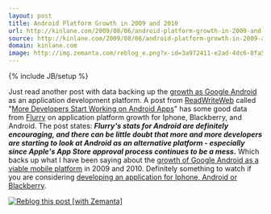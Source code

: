 ```yaml
---
layout: post
title: Android Platform Growth in 2009 and 2010
url: http://kinlane.com/2009/08/06/android-platform-growth-in-2009-and-2010/
source: http://kinlane.com/2009/08/06/android-platform-growth-in-2009-and-2010/
domain: kinlane.com
image: http://img.zemanta.com/reblog_e.png?x-id=3a972411-e2ad-4dc6-8fa5-78e2030fc74f
---
```

{% include JB/setup %}

<p>
     Just read another post with data backing up the <a href="http://www.kinlane.com/?p=808">growth as Google Android</a> as an application development platform. A post from <a href="http://www.readwriteweb.com">ReadWriteWeb</a> called "<a href="http://www.readwriteweb.com/cgi-bin/mt/mt-tb.cgi/12405">More Developers Start Working on Android Apps</a>" has some good data from <a href="http://www.flurry.com/">Flurry</a> on application platform growth for Iphone, Blackberry, and Android. The post states: <strong><em>Flurry's stats for Android are definitely encouraging, and there can be little doubt that more and more developers are starting to look at Android as an alternative platform - especially since Apple's App Store approval process continues to be a mess.</em></strong> Which backs up what I have been saying about the <a href="http://www.kinlane.com/?p=808">growth of Google Android as a viable mobile platform</a> in 2009 and 2010. Definitely something to watch if you are considering <a href="http://www.concentricsky.com/">developing an application for Iphone, Android or Blackberry</a>.
</p>
<div class="zemanta-pixie c2">
     <a class="zemanta-pixie-a" title="Reblog this post [with Zemanta]" href="http://reblog.zemanta.com/zemified/3a972411-e2ad-4dc6-8fa5-78e2030fc74f/"><img class="zemanta-pixie-img c1" src="http://img.zemanta.com/reblog_e.png?x-id=3a972411-e2ad-4dc6-8fa5-78e2030fc74f" alt="Reblog this post [with Zemanta]" /></a><span class="zem-script more-related pretty-attribution"><script src="http://static.zemanta.com/readside/loader.js" type="text/javascript">
</script></span>
</div>